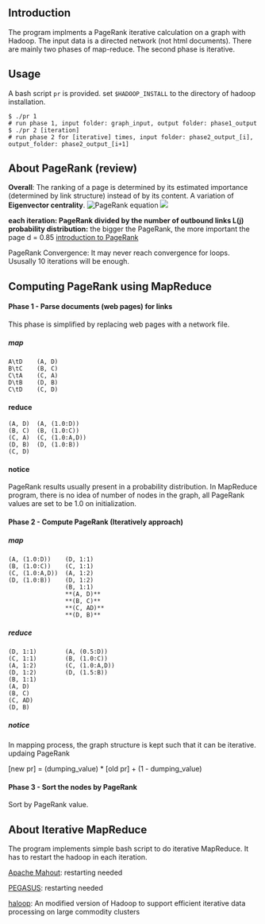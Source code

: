 ## Introduction

The program implments a PageRank iterative calculation on a graph with Hadoop. The input data is a directed network (not html documents). There are mainly two phases of map-reduce. The second phase is iterative.

## Usage

A bash script `pr` is provided.
set `$HADOOP_INSTALL` to the directory of hadoop installation.

```
$ ./pr 1
# run phase 1, input folder: graph_input, output folder: phase1_output
$ ./pr 2 [iteration]
# run phase 2 for [iterative] times, input folder: phase2_output_[i], output_folder: phase2_output_[i+1]
```

## About PageRank (review)

**Overall**: The ranking of a page is determined by its estimated importance (determined by link structure) instead of by its content.
A variation of **Eigenvector centrality**.
![PageRank equation](http://upload.wikimedia.org/math/3/0/1/301ac52562803bc429fe3d8dace97b6b.png) ![](http://upload.wikimedia.org/math/0/3/1/03114db8703c7f3b642c7c43a7c5b2c0.png)

**each iteration: PageRank divided by the number of outbound links L(j)**
**probability distribution:** the bigger the PageRank, the more important the page
d = 0.85 [introduction to PageRank](http://michaelnielsen.org/blog/lectures-on-the-google-technology-stack-1-introduction-to-pagerank/)

PageRank Convergence: It may never reach convergence for loops. Ususally 10 iterations will be enough.

## Computing PageRank using MapReduce

#### Phase 1 - Parse documents (web pages) for links

This phase is simplified by replacing web pages with a network file.

##### map

```
A\tD 	(A, D)
B\tC 	(B, C)
C\tA 	(C, A)
D\tB	(D, B)
C\tD	(C, D)
```

#### reduce

```
(A, D)	(A, (1.0:D))
(B, C)	(B, (1.0:C))
(C, A)	(C, (1.0:A,D))
(D, B)	(D, (1.0:B))
(C, D)
```

#### notice

PageRank results usually present in a probability distribution. In MapReduce program, there is no idea of number of nodes in the graph, all PageRank values are set to be 1.0 on initialization.

#### Phase 2 - Compute PageRank (Iteratively approach)

##### map

```
(A, (1.0:D))	(D, 1:1)
(B, (1.0:C))	(C, 1:1)
(C, (1.0:A,D))	(A, 1:2)
(D, (1.0:B))	(D, 1:2)
				(B, 1:1)
				**(A, D)**
				**(B, C)**
				**(C, AD)**
				**(D, B)**
```

##### reduce

```
(D, 1:1)		(A, (0.5:D))
(C, 1:1)		(B, (1.0:C))
(A, 1:2)		(C, (1.0:A,D))
(D, 1:2)		(D, (1.5:B))
(B, 1:1)
(A, D)
(B, C)
(C, AD)
(D, B)
```

##### notice

In mapping process, the graph structure is kept such that it can be iterative.
updaing PageRank

[new pr] = (dumping_value) \* [old pr] + (1 - dumping_value)

#### Phase 3 - Sort the nodes by PageRank

Sort by PageRank value.

## About Iterative MapReduce

The program implements simple bash script to do iterative MapReduce. It has to restart the hadoop in each iteration.

[Apache Mahout](http://mahout.apache.org/): restarting needed

[PEGASUS](http://www.cs.cmu.edu/~pegasus/): restarting needed

[haloop](http://code.google.com/p/haloop/): An modified version of Hadoop to support efficient iterative data processing on large commodity clusters
